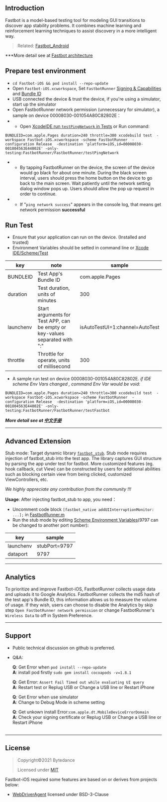 ## Introduction
Fastbot is a model-based testing tool for modeling GUI transitions to discover app stability problems. It combines machine learning and reinforcement learning techniques to assist discovery in a more intelligent way.
> Related: [Fastbot_Android](https://github.com/bytedance/Fastbot_Android)
 
***More detail see at [Fastbot architecture](https://mp.weixin.qq.com/s/QhzqBFZygkIS6C69__smyQ)

## Prepare test environment
  * `cd Fastbot-iOS && pod install --repo-update`
  * Open `Fastbot-iOS.xcworkspace`, Set `FastbotRunner` [Signing & Capabilities](./Doc/Fastbot-Xcode-Sign.png) and [Bundle ID](./Doc/Fastbot-Xcode-BundleId.png)
  * USB connected the device & trust the device, if you're using a simulator, start up the simulator
  * Open FastbotRunner network permission (unnecessary for simulator), a sample on device 00008030-001054A80C82802E：
  *   - Open [XcodeIDE run `testPingNetwork` in Tests](./Doc/Fastbot-Xcode-IDE.png) or Run command:
```shell
BUNDLEID=com.apple.Pages duration=240 throttle=300 xcodebuild test  -workspace Fastbot-iOS.xcworkspace -scheme FastbotRunner  -configuration Release  -destination 'platform=iOS,id=00008030-001804563E44802E' -only-testing:FastbotRunner/FastbotRunner/testPingNetwork
```
  *   - By tapping FastbotRunner on the device, the screen of the device would go black for about one minute. During the black screen interval, users should press the home button on the device to go back to the main screen. Wait patiently until the network setting dialog window pops up. Users should allow the pop up request in order to continue.
  *   - If "`ping network success`" appears in the console log, that means get network permission **successful**

## Run Test
  * Ensure that your application can run on the device. (Installed and trusted)
  * Environment Variables should be setted in command line or [Xcode IDE/Scheme/Test](./Doc/Fastbot-Xcode-Scheme.png)

|key|note|sample|
|--|--|--|
| BUNDLEID| Test App's Bundle ID|com.apple.Pages
|duration|Test duration,  units of minutes|300
|launchenv|Start arguments for Test APP, can be empty or key-values separated with ":" |isAutoTestUI=1:channel=AutoTest
|throttle|Throttle for operate, units of millisecond|300

 * A sample run test on device 00008030-001054A80C82802E. *if IDE scheme Env Vars changed , command Env Var would be void*: 
```shell
BUNDLEID=com.apple.Pages duration=240 throttle=300 xcodebuild test  -workspace Fastbot-iOS.xcworkspace -scheme FastbotRunner  -configuration Release  -destination 'platform=iOS,id=00008030-001804563E44802E' -only-testing:FastbotRunner/FastbotRunner/testFastbot
```

***More detail see at [中文手册](./Doc/handbook-cn.md)***


-----------
## Advanced Extension
Stub mode: Target dynamic library [`fastbot_stub`](./Fastbot-iOS/fastbot-stub/stub.m). Stub mode requires injection of fastbot_stub into the test app. The library captures GUI structure by parsing the app under test for fastbot. More customized features (eg. hook callback, cut View) can be constructed by users for additional abilities such as blocking certain view from being clicked, customized ViewControllers, etc.

*We highly appreciate any contribution from the community !!!*

**Usage**: 
After injecting fastbot_stub to app, you need：
* Uncomment code block `[fastbot_native addUIInterruptionMonitor: ...];`  in [FastbotRunner.m](./Fastbot-iOS/FastbotRunner/FastbotRunner.m#L57)
* Run the stub mode by editing [Scheme Environment Variables](./Doc/Fastbot-Xcode-Scheme.png)(9797 can be changed to another port number):

|key|sample|
|--|--|
|launchenv|stubPort=9797
|dataport|9797

-----------
## Analytics

To prioritize and improve Fastbot-iOS, FastbotRunner collects usage data and uploads it to Google Analytics. FastbotRunner collects the md5 hash of the test app's Bundle ID, this information allows us to measure the volume of usage. If they wish, users can choose to disable the Analytics by skip step `Open FastbotRunner network permission` or change FastbotRunner's `Wireless Data` to off in System Preference.

-----------
## Support
* Public technical discussion on github is preferred.
* Q&A:

    **Q**: Get Error when `pod install --repo-update`<br>
    **A**: install pod firstly `sudo gem install cocoapods -v=1.8.1`
    <br>

    **Q**: Get Error: `Assert Fail Timed out while evaluating UI query`<br>
        **A**:  Restart test or Replug USB or Change a USB line or Restart iPhone
    <br>

    **Q**: Get Error when use simulator<br>
          **A**: Change to Debug Mode in scheme setting
    <br>


    **Q**: Get unkown install Error:`com.apple.dt.MobileDeviceErrorDomain` <br>
          **A**: Check your signing certificate or Replug USB or Change a USB line or Restart iPhone  
    <br>

--------
## License
>  Copyright©2021 Bytedance
>
>  Licensed under [MIT](./LICENSE) 

Fastbot-iOS required some features are based on or derives from projects below:
* [WebDriverAgent](https://github.com/facebook/WebDriverAgent) licensed under BSD-3-Clause


